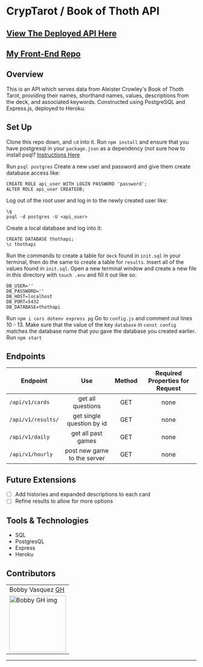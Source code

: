 # CrypTarot / Book of Thoth API
## [View The Deployed API Here](https://cryptarot-api.herokuapp.com/api/v1/cards)
## [My Front-End Repo](https://github.com/hoomberto/cryptarot)
## Overview

This is an API which serves data from Aleister Crowley's Book of Thoth Tarot, providing their names, shorthand names, values, descriptions from the deck, and associated keywords. Constructed using PostgreSQL and Express.js, deployed to Heroku. 

## Set Up
Clone this repo down, and `cd` into it.
Run `npm install` and ensure that you have postgresql in your `package.json` as a dependency (not sure how to install psql? [Instructions Here](https://blog.timescale.com/blog/how-to-install-psql-on-mac-ubuntu-debian-windows/)

Run `psql postgres`
Create a new user and password and give them create database access like:
```
CREATE ROLE api_user WITH LOGIN PASSWORD 'password';
ALTER ROLE api_user CREATEDB;
```
Log out of the root user and log in to the newly created user like:
```
\q
psql -d postgres -U <api_user>
```
Create a local database and log into it:
```
CREATE DATABASE thothapi;
\c thothapi
```
Run the commands to create a table for `deck` found in `init.sql` in your terminal, then do the same to create a table for `results`.
Insert all of the values found in `init.sql`.
Open a new terminal window and create a new file in this directory with `touch .env` and fill it out like so:
```
DB_USER=''
DB_PASSWORD=''
DB_HOST=localhost
DB_PORT=5432
DB_DATABASE=thothapi
```
Run `npm i cors dotenv express pg`
Go to `config.js` and comment out lines 10 - 13. Make sure that the value of the key `database` in `const config` matches the database name that you gave the database you created earlier.
Run `npm start`
## Endpoints
  |             Endpoint              |              Use             |   Method   |  Required Properties for Request |
  |-----------------------------------|:----------------------------:|:----------:|:--------------------------------:|
  |       `/api/v1/cards`         |      get all questions       |    GET     |               none               |
  | `/api/v1/results/` |  get single question by id   |    GET     |               none               |
  |       `/api/v1/daily`        |      get all past games      |    GET     |               none               |
  |       `/api/v1/hourly`        |  post new game to the server |    GET    |            none                   |

## Future Extensions
 - [ ] Add histories and expanded descriptions to each card
 - [ ] Refine results to allow for more options
 
## Tools & Technologies
 - SQL
 - PostgresQL
 - Express
 - Heroku
## Contributors
<table>
     <tr>
        <td> Bobby Vasquez <a href="https://github.com/hoomberto">GH</td>
    </tr>
    </tr>
    <td><img src="https://avatars.githubusercontent.com/u/78388491?v=4" alt="Bobby GH img"
 width="150" height="auto" /></td>
</table>

**************************************************************************

